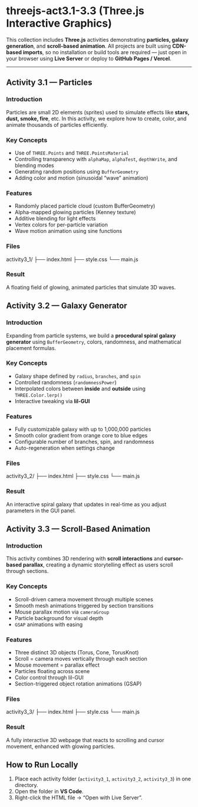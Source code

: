 # threejs-act3.1-3.3 (Three.js Interactive Graphics)

This collection includes **Three.js** activities demonstrating **particles, galaxy generation**, and **scroll-based animation**.
All projects are built using **CDN-based imports**, so no installation or build tools are required — just open in your browser using **Live Server** or deploy to **GitHub Pages / Vercel**.

---

## Activity 3.1 — Particles

### Introduction

Particles are small 2D elements (sprites) used to simulate effects like **stars, dust, smoke, fire**, etc.
In this activity, we explore how to create, color, and animate thousands of particles efficiently.

### Key Concepts

* Use of `THREE.Points` and `THREE.PointsMaterial`
* Controlling transparency with `alphaMap`, `alphaTest`, `depthWrite`, and blending modes
* Generating random positions using `BufferGeometry`
* Adding color and motion (sinusoidal “wave” animation)

### Features

* Randomly placed particle cloud (custom BufferGeometry)
* Alpha-mapped glowing particles (Kenney texture)
* Additive blending for light effects
* Vertex colors for per-particle variation
* Wave motion animation using sine functions

### Files

activity3_1/
├── index.html
├── style.css
└── main.js

### Result

A floating field of glowing, animated particles that simulate 3D waves.


## Activity 3.2 — Galaxy Generator

### Introduction

Expanding from particle systems, we build a **procedural spiral galaxy generator** using `BufferGeometry`, colors, randomness, and mathematical placement formulas.

### Key Concepts

* Galaxy shape defined by `radius`, `branches`, and `spin`
* Controlled randomness (`randomnessPower`)
* Interpolated colors between **inside** and **outside** using `THREE.Color.lerp()`
* Interactive tweaking via **lil-GUI**

### Features

* Fully customizable galaxy with up to 1,000,000 particles
* Smooth color gradient from orange core to blue edges
* Configurable number of branches, spin, and randomness
* Auto-regeneration when settings change

### Files

activity3_2/
├── index.html
├── style.css
└── main.js

### Result

An interactive spiral galaxy that updates in real-time as you adjust parameters in the GUI panel.


##  Activity 3.3 — Scroll-Based Animation

### Introduction

This activity combines 3D rendering with **scroll interactions** and **cursor-based parallax**, creating a dynamic storytelling effect as users scroll through sections.

### Key Concepts

* Scroll-driven camera movement through multiple scenes
* Smooth mesh animations triggered by section transitions
* Mouse parallax motion via `cameraGroup`
* Particle background for visual depth
* `GSAP` animations with easing

### Features

* Three distinct 3D objects (Torus, Cone, TorusKnot)
* Scroll = camera moves vertically through each section
* Mouse movement = parallax effect
* Particles floating across scene
* Color control through lil-GUI
* Section-triggered object rotation animations (GSAP)

### Files

activity3_3/
├── index.html
├── style.css
└── main.js

### Result

A fully interactive 3D webpage that reacts to scrolling and cursor movement, enhanced with glowing particles.


## How to Run Locally

1. Place each activity folder (`activity3_1`, `activity3_2`, `activity3_3`) in one directory.
2. Open the folder in **VS Code**.
3. Right-click the HTML file → “Open with Live Server”.


